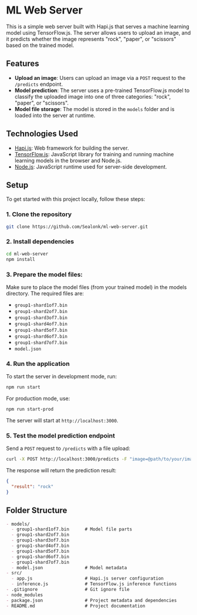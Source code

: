 # ML Web Server

This is a simple web server built with Hapi.js that serves a machine learning model using TensorFlow.js. The server allows users to upload an image, and it predicts whether the image represents "rock", "paper", or "scissors" based on the trained model.

## Features

- **Upload an image**: Users can upload an image via a `POST` request to the `/predicts` endpoint.
- **Model prediction**: The server uses a pre-trained TensorFlow.js model to classify the uploaded image into one of three categories: "rock", "paper", or "scissors".
- **Model file storage**: The model is stored in the `models` folder and is loaded into the server at runtime.

## Technologies Used

- [Hapi.js](https://hapi.dev/): Web framework for building the server.
- [TensorFlow.js](https://www.tensorflow.org/js): JavaScript library for training and running machine learning models in the browser and Node.js.
- [Node.js](https://nodejs.org/): JavaScript runtime used for server-side development.

## Setup

To get started with this project locally, follow these steps:

### 1. Clone the repository

```bash
git clone https://github.com/Sealonk/ml-web-server.git
```

### 2. Install dependencies

```bash
cd ml-web-server
npm install
```
   
### 3. Prepare the model files:

Make sure to place the model files (from your trained model) in the models directory. The required files are:

- `group1-shard1of7.bin`
- `group1-shard2of7.bin`
- `group1-shard3of7.bin`
- `group1-shard4of7.bin`
- `group1-shard5of7.bin`
- `group1-shard6of7.bin`
- `group1-shard7of7.bin`
- `model.json`

### 4. Run the application

To start the server in development mode, run:

```bash
npm run start
```

For production mode, use:

```bash
npm run start-prod
```

The server will start at `http://localhost:3000`.

### 5. Test the model prediction endpoint

Send a `POST` request to `/predicts` with a file upload:

```bash
curl -X POST http://localhost:3000/predicts -F "image=@path/to/your/image.jpg"
```
The response will return the prediction result:

```json
{
  "result": "rock"
}
```

## Folder Structure

```markdown
- models/
  - group1-shard1of7.bin      # Model file parts
  - group1-shard2of7.bin
  - group1-shard3of7.bin
  - group1-shard4of7.bin
  - group1-shard5of7.bin
  - group1-shard6of7.bin
  - group1-shard7of7.bin
  - model.json                # Model metadata
- src/
  - app.js                    # Hapi.js server configuration
  - inference.js              # TensorFlow.js inference functions
- .gitignore                  # Git ignore file
- node_modules
- package.json                # Project metadata and dependencies
- README.md                   # Project documentation
```
